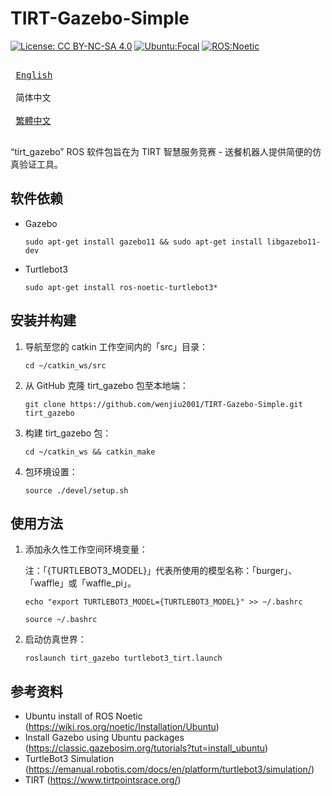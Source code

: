 # TIRT-Gazebo-Simple

[![License: CC BY-NC-SA 4.0](https://img.shields.io/badge/License-CC_BY--NC--SA_4.0-lightgrey.svg)](https://creativecommons.org/licenses/by-nc-sa/4.0/)
[![Ubuntu:Focal](https://img.shields.io/badge/Ubuntu-Focal-brightgreen)](https://releases.ubuntu.com/focal/)
[![ROS:Noetic](https://img.shields.io/badge/ROS-Noetic-blue)](https://wiki.ros.org/noetic/Installation/Ubuntu)

<kbd> <br> [English][en] <br> </kbd>
<kbd> <br> 简体中文 <br> </kbd>
<kbd> <br> [繁體中文][zh-TW] <br> </kbd>

[en]: README.md
[zh-TW]: README_zh-TW.md

“tirt_gazebo” ROS 软件包旨在为 TIRT 智慧服务竞赛 - 送餐机器人提供简便的仿真验证工具。

## 软件依赖

- Gazebo
   ```
   sudo apt-get install gazebo11 && sudo apt-get install libgazebo11-dev
   ```
- Turtlebot3
   ```
   sudo apt-get install ros-noetic-turtlebot3*
   ```

## 安装并构建

1. 导航至您的 catkin 工作空间内的「src」目录：
   ```
   cd ~/catkin_ws/src
   ```
2. 从 GitHub 克隆 tirt_gazebo 包至本地端：
   ```
   git clone https://github.com/wenjiu2001/TIRT-Gazebo-Simple.git tirt_gazebo
   ```
3. 构建 tirt_gazebo 包：
   ```
   cd ~/catkin_ws && catkin_make
   ```
4. 包环境设置：
   ```
   source ./devel/setup.sh
   ```

## 使用方法

1. 添加永久性工作空间环境变量：

   注：「{TURTLEBOT3_MODEL}」代表所使用的模型名称：「burger」、「waffle」或「waffle_pi」。
   ```
   echo "export TURTLEBOT3_MODEL={TURTLEBOT3_MODEL}" >> ~/.bashrc
   ```
   ```
   source ~/.bashrc
   ```
2. 启动仿真世界：
   ```
   roslaunch tirt_gazebo turtlebot3_tirt.launch
   ```
   
## 参考资料

- Ubuntu install of ROS Noetic (https://wiki.ros.org/noetic/Installation/Ubuntu)
- Install Gazebo using Ubuntu packages (https://classic.gazebosim.org/tutorials?tut=install_ubuntu)
- TurtleBot3 Simulation (https://emanual.robotis.com/docs/en/platform/turtlebot3/simulation/)
- TIRT (https://www.tirtpointsrace.org/)
